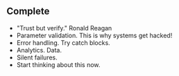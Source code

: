 ## Complete

- "Trust but verify." Ronald Reagan
- Parameter validation. This is why systems get hacked!
- Error handling. Try catch blocks.
- Analytics. Data.
- Silent failures.
- Start thinking about this now.
